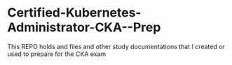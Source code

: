# Certified-Kubernetes-Administrator-CKA--Prep
This REPO holds and files and other study documentations that I created or used to prepare for the CKA exam
